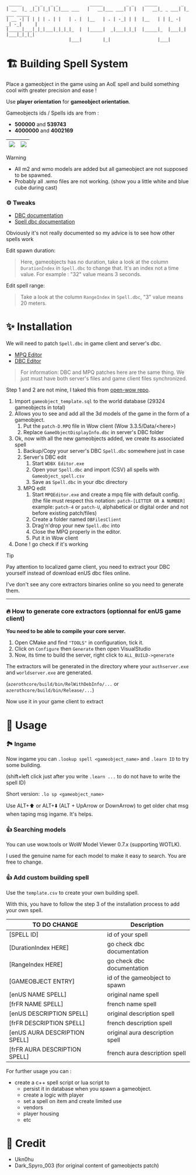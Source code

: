 ```
 _____     _ _   _ _            _____         _ _    _____         _             
| __  |_ _|_| |_| |_|___ ___   |   __|___ ___| | |  |   __|_ _ ___| |_ ___ _____ 
| __ -| | | | | . | |   | . |  |__   | . | -_| | |  |__   | | |_ -|  _| -_|     |
|_____|___|_|_|___|_|_|_|_  |  |_____|  _|___|_|_|  |_____|_  |___|_| |___|_|_|_|
                        |___|        |_|                  |___|                  
```

# 🏗️ Building Spell System

Place a gameobject in the game using an AoE spell and build something cool with greater precision and ease !

Use **player orientation** for **gameobject orientation**.

Gameobjects ids / Spells ids are from : 
- **500000** and **539743** 
- **4000000** and **4002169**

| <img src="./pics/1.gif"/>   | <img src="./pics/2.gif"/>   |
| --- | --- |


> [!WARNING]
>- All m2 and wmo models are added but all gameobject are not supposed to be spawned.
>- Probably all .wmo files are not working. (show you a little white and blue cube during cast)

### ⚙️ Tweaks

- [DBC documentation](https://wowdev.wiki/DBC)
- [Spell dbc documentation](https://wowdev.wiki/DBC/Spell)

Obviously it's not really documented so my advice is to see how other spells work

Edit spawn duration: 
>Here, gameobjects has no duration, take a look at the column `DurationIndex` in `Spell.dbc` to change that. 
It's an index not a time value. For example : "32" value means 3 seconds.

Edit spell range:
>Take a look at the column `RangeIndex` in `Spell.dbc`, "3" value means 20 meters.

# ✨ Installation

We will need to patch `Spell.dbc` in game client and server's dbc.

- [MPQ Editor](http://www.zezula.net/en/mpq/download.html)
- [DBC Editor](https://github.com/WowDevTools/WDBXEditor/releases)


>For information: DBC and MPQ patches here are the same thing. We just must have both server's files and game client files synchronized.

Step 1 and 2 are not mine, I taked this from [open-wow repo](https://github.com/Open-Wow/archive/tree/main/Fait/14-all-buildings-models-etc-as-gameobjects).

1. Import `gameobject_template.sql` to the world database (29324 gameobjects in total)
2. Allows you to see and add all the 3d models of the game in the form of a gameobject.
    1. Put the `patch-D.MPQ` file in Wow client (Wow 3.3.5/Data/\<here>)
    2. Replace `GameObjectDisplayInfo.dbc` in server's DBC folder
3. Ok, now with all the new gameobjects added, we create its associated spell
    1. Backup/Copy your server's DBC `Spell.dbc` somewhere just in case
    2. Server's DBC edit
        1. Start `WDBX Editor.exe`
        2. Open your `Spell.dbc` and import (CSV) all spells with `Gameobject_spell.csv`
        3. Save as `Spell.dbc` in your dbc directory 
    3. MPQ edit
        1. Start `MPQEditor.exe` and create a mpq file with default config. 
        (the file must respect this notation: `patch-[LETTER OR A NUMBER]` example: `patch-4` or `patch-U`, alphabetical or digital order and not before existing patch/files)
        2. Create a folder named `DBFilesClient`
        3. Drag'n'drop your new `Spell.dbc` into
        4. Close the MPQ properly in the editor.
        5. Put it in Wow client
4. Done ! go check if it's working

> [!TIP]
> Pay attention to localized game client, you need to extract your DBC yourself instead of download enUS dbc files online.
> 
> I've don't see any core extractors binaries online so you need to generate them.
___
### 🔥 How to generate core extractors (optionnal for enUS game client)
**You need to be able to compile your core server.**
1. Open CMake and find `"TOOLS"` in configuration, tick it.
2. Click on `Configure` then `Generate` then open VisualStudio
3. Now, its time to build the server, right click to `ALL_BUILD->generate`

The extractors will be generated in the directory where your `authserver.exe` and `worldserver.exe` are generated.

(`azerothcore/build/bin/RelWithDebInfo/...` or `azerothcore/build/bin/Release/...`)

Now use it in your game client to extract

# 📖 Usage
### 🏞️ Ingame
Now ingame you can `.lookup spell <gameobject_name>` and `.learn ID` to try some building. 

(shift+left click just after you write `.learn ...` to do not have to write the spell ID)

Short version: `.lo sp <gameobject_name>`

Use ALT+⬆️ or ALT+⬇️ (ALT + UpArrow or DownArrow) to get older chat msg when taping msg ingame. It's helps.

### 👍 Searching models
You can use wow.tools or WoW Model Viewer 0.7.x (supporting WOTLK).

I used the genuine name for each model to make it easy to search. You are free to change.

### 👍 Add custom building spell
Use the `template.csv` to create your own building spell.

With this, you have to follow the step 3 of the installation process to add your own spell.

| TO DO CHANGE                  | Description                     |
| ----------------------------- | ------------------------------- |
| [SPELL ID]                    | id of your spell                |
| [DurationIndex HERE]          | go check dbc documentation      |
| [RangeIndex HERE]             | go check dbc documentation      |
| [GAMEOBJECT ENTRY]            | id of the gameobject to spawn   |
| [enUS NAME SPELL]             | original name spell             |
| [frFR NAME SPELL]             | french name spell               |
| [enUS DESCRIPTION SPELL]      | original description spell      |
| [frFR DESCRIPTION SPELL]      | french description spell        |
| [enUS AURA DESCRIPTION SPELL] | original aura description spell |
| [frFR AURA DESCRIPTION SPELL] | french aura description spell   |

For further usage you can :
- create a c++ spell script or lua script to 
	- persist it in database when you spawn a gameobject.
	- create a logic with player
	- set a spell on item and create limited use
	- vendors
	- player housing
	- etc

# 🫶 Credit 

- Ukn0hu
- Dark_Spyro_003 (for original content of gameobjects patch)

